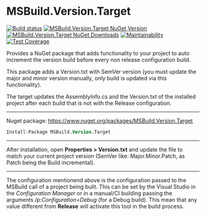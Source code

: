 # MSBuild.Version.Target

[![Build status](https://ci.appveyor.com/api/projects/status/bfwtumc7xs6sfh0m?svg=true)](https://ci.appveyor.com/project/guibranco/msbuild-version-target)
[![MSBuild.Version.Target NuGet Version](https://img.shields.io/nuget/v/MSBuild.Version.Target.svg)](https://www.nuget.org/packages/MSBuild.Version.Target/)
[![MSBuild.Version.Target NuGet Downloads](https://img.shields.io/nuget/dt/MSBuild.Version.Target.svg)](https://www.nuget.org/packages/MSBuild.Version.Target/)
[![Maintainability](https://api.codeclimate.com/v1/badges/42d02eaff227c10bb2b3/maintainability)](https://codeclimate.com/github/guibranco/MSBuild.Version.Target/maintainability)
[![Test Coverage](https://api.codeclimate.com/v1/badges/42d02eaff227c10bb2b3/test_coverage)](https://codeclimate.com/github/guibranco/MSBuild.Version.Target/test_coverage)

Provides a NuGet package that adds functionality to your project to auto increment the version build before every non release configuration build. 

This package adds a Version.txt with SemVer version (you must update the major and minor version manually, only build is updated via this functionality). 

The target updates the AssemblyInfo.cs and the Version.txt of the installed project after each build that is not with the Release configuration. 

----------

Nuget package: https://www.nuget.org/packages/MSBuild.Version.Target


```ps
Install-Package MSBuild.Version.Target
```

----------

After installation, open **Properties > Version.txt** and update the file to match your current project version (SemVer like: Major.Minor.Patch, as Patch being the Build incremental).

----------

The configuration mentionend above is the configuration passed to the MSBuild call of a project being built.
This can be set by the Visual Studio in the *Configuration Manager* or in a manual/CI building passing the arguments */p:Configuration=Debug* (for a Debug build). This mean that any value different from **Release** will activate this tool in the build process. 
